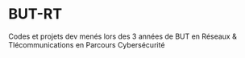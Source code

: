 # BUT-RT
Codes et projets dev menés lors des 3 années de BUT en Réseaux & Tlécommunications en Parcours Cybersécurité
